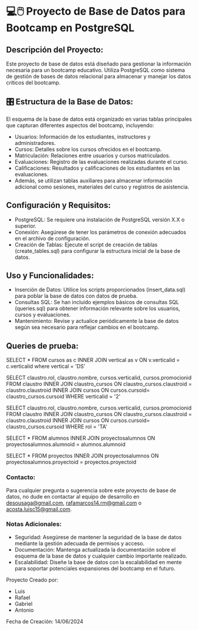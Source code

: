# 💻🖱️ Proyecto de Base de Datos para Bootcamp en PostgreSQL

## Descripción del Proyecto:
Este proyecto de base de datos está diseñado para gestionar la información necesaria para un bootcamp educativo. Utiliza PostgreSQL como sistema de gestión de bases de datos relacional para almacenar y manejar los datos críticos del bootcamp.

## 🎛️ Estructura de la Base de Datos:
El esquema de la base de datos está organizado en varias tablas principales que capturan diferentes aspectos del bootcamp, incluyendo:

- Usuarios: Información de los estudiantes, instructores y administradores.
- Cursos: Detalles sobre los cursos ofrecidos en el bootcamp.
- Matriculación: Relaciones entre usuarios y cursos matriculados.
- Evaluaciones: Registro de las evaluaciones realizadas durante el curso.
- Calificaciones: Resultados y calificaciones de los estudiantes en las evaluaciones.
- Además, se utilizan tablas auxiliares para almacenar información adicional como sesiones, materiales del curso y registros de asistencia.

## Configuración y Requisitos:
- PostgreSQL: Se requiere una instalación de PostgreSQL versión X.X o superior.
- Conexión: Asegúrese de tener los parámetros de conexión adecuados en el archivo de configuración.
- Creación de Tablas: Ejecute el script de creación de tablas (create_tables.sql) para configurar la estructura inicial de la base de datos.

## Uso y Funcionalidades:
- Inserción de Datos: Utilice los scripts proporcionados (insert_data.sql) para poblar la base de datos con datos de prueba.
- Consultas SQL: Se han incluido ejemplos básicos de consultas SQL (queries.sql) para obtener información relevante sobre los usuarios, cursos y evaluaciones.
- Mantenimiento: Revise y actualice periódicamente la base de datos según sea necesario para reflejar cambios en el bootcamp.

## Queries de prueba: 

SELECT * FROM cursos as c
INNER JOIN vertical as v ON v.verticalid = c.verticalid
where vertical = 'DS'

SELECT claustro.rol, claustro.nombre, cursos.verticalid, cursos.promocionid FROM claustro
INNER JOIN claustro_cursos ON claustro_cursos.claustroid = claustro.claustroid
INNER JOIN cursos ON cursos.cursoid= claustro_cursos.cursoid
WHERE verticalid = '2'

SELECT claustro.rol, claustro.nombre, cursos.verticalid, cursos.promocionid FROM claustro
INNER JOIN claustro_cursos ON claustro_cursos.claustroid = claustro.claustroid
INNER JOIN cursos ON cursos.cursoid= claustro_cursos.cursoid
WHERE rol = 'TA'

SELECT * FROM alumnos
INNER JOIN proyectosalumnos ON proyectosalumnos.alumnoid = alumnos.alumnoid

SELECT * FROM proyectos
INNER JOIN proyectosalumnos ON proyectosalumnos.proyectoid = proyectos.proyectoid


### Contacto:
Para cualquier pregunta o sugerencia sobre este proyecto de base de datos, no dude en contactar al equipo de desarrollo en desousaga@gmail.com, rafamarcos14.rm@gmail.com o acosta.luisc15@gmail.com.

### Notas Adicionales:
- Seguridad: Asegúrese de mantener la seguridad de la base de datos mediante la gestión adecuada de permisos y acceso.
- Documentación: Mantenga actualizada la documentación sobre el esquema de la base de datos y cualquier cambio importante realizado.
- Escalabilidad: Diseñe la base de datos con la escalabilidad en mente para soportar potenciales expansiones del bootcamp en el futuro.

Proyecto Creado por:
- Luis
- Rafael
- Gabriel
- Antonio

Fecha de Creación: 14/06/2024
